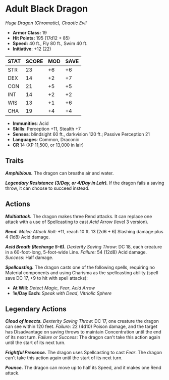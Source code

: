 # Adult Black Dragon

*Huge Dragon (Chromatic), Chaotic Evil*

- **Armor Class:** 19
- **Hit Points:** 195 (17d12 + 85)
- **Speed:** 40 ft., Fly 80 ft., Swim 40 ft.
- **Initiative**: +12 (22)

|STAT|SCORE|MOD|SAVE|
| --- | --- | --- | ---- |
| STR | 23 | +6 | +6 |
| DEX | 14 | +2 | +7 |
| CON | 21 | +5 | +5 |
| INT | 14 | +2 | +2 |
| WIS | 13 | +1 | +6 |
| CHA | 19 | +4 | +4 |

- **Immunities**: Acid
- **Skills**: Perception +11, Stealth +7
- **Senses**: blindsight 60 ft., darkvision 120 ft.; Passive Perception 21
- **Languages**: Common, Draconic
- **CR** 14 (XP 11,500, or 13,000 in lair)

## Traits

***Amphibious.*** The dragon can breathe air and water.

***Legendary Resistance (3/Day, or 4/Day in Lair).*** If the dragon fails a saving throw, it can choose to succeed instead.


## Actions

***Multiattack.*** The dragon makes three Rend attacks. It can replace one attack with a use of Spellcasting to cast *Acid Arrow* (level 3 version).

***Rend.*** *Melee Attack Roll:* +11, reach 10 ft. 13 (2d6 + 6) Slashing damage plus 4 (1d8) Acid damage.

***Acid Breath (Recharge 5-6).*** *Dexterity Saving Throw*: DC 18, each creature in a 60-foot-long, 5-foot-wide Line. *Failure:*  54 (12d8) Acid damage. *Success:*  Half damage.

***Spellcasting.*** The dragon casts one of the following spells, requiring no Material components and using Charisma as the spellcasting ability (spell save DC 17, +9 to hit with spell attacks):

- **At Will:** *Detect Magic*, *Fear*, *Acid Arrow*
- **1e/Day Each:** *Speak with Dead*, *Vitriolic Sphere*

## Legendary Actions

***Cloud of Insects.*** *Dexterity Saving Throw*: DC 17, one creature the dragon can see within 120 feet. *Failure:*  22 (4d10) Poison damage, and the target has Disadvantage on saving throws to maintain  Concentration until the end of its next turn. *Failure or Success*:  The dragon can't take this action again until the start of its next turn.

***Frightful Presence.*** The dragon uses Spellcasting to cast *Fear*. The dragon can't take this action again until the start of its next turn.

***Pounce.*** The dragon can move up to half its Speed, and it makes one Rend attack.

